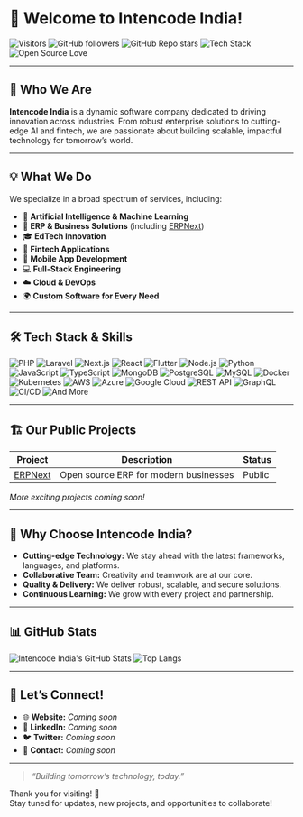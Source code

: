 # 👋 Welcome to Intencode India!

![Visitors](https://komarev.com/ghpvc/?username=intencodeindia&style=for-the-badge)
![GitHub followers](https://img.shields.io/github/followers/intencodeindia?style=for-the-badge)
![GitHub Repo stars](https://img.shields.io/github/stars/intencodeindia/ERPnext?style=for-the-badge)
![Tech Stack](https://img.shields.io/badge/Built%20With-Python%2C%20PHP%2C%20JavaScript%2C%20TypeScript%2C%20Dart-blueviolet?style=for-the-badge)
![Open Source Love](https://img.shields.io/badge/Open%20Source-%E2%9D%A4-red?style=for-the-badge)

---

## 🚀 Who We Are
**Intencode India** is a dynamic software company dedicated to driving innovation across industries. From robust enterprise solutions to cutting-edge AI and fintech, we are passionate about building scalable, impactful technology for tomorrow’s world.

---

## 💡 What We Do
We specialize in a broad spectrum of services, including:

- 🤖 **Artificial Intelligence & Machine Learning**
- 🏢 **ERP & Business Solutions** (including [ERPNext](https://github.com/intencodeindia/ERPnext))
- 🎓 **EdTech Innovation**
- 💸 **Fintech Applications**
- 📱 **Mobile App Development**
- 💻 **Full-Stack Engineering**
- ☁️ **Cloud & DevOps**
- 🌍 **Custom Software for Every Need**

---

## 🛠️ Tech Stack & Skills

![PHP](https://img.shields.io/badge/PHP-777BB4?style=flat-square&logo=php&logoColor=white)
![Laravel](https://img.shields.io/badge/Laravel-E74430?style=flat-square&logo=laravel&logoColor=white)
![Next.js](https://img.shields.io/badge/Next.js-000000?style=flat-square&logo=nextdotjs&logoColor=white)
![React](https://img.shields.io/badge/React-61DAFB?style=flat-square&logo=react&logoColor=black)
![Flutter](https://img.shields.io/badge/Flutter-02569B?style=flat-square&logo=flutter&logoColor=white)
![Node.js](https://img.shields.io/badge/Node.js-339933?style=flat-square&logo=nodedotjs&logoColor=white)
![Python](https://img.shields.io/badge/Python-3776AB?style=flat-square&logo=python&logoColor=white)
![JavaScript](https://img.shields.io/badge/JavaScript-F7DF1E?style=flat-square&logo=javascript&logoColor=black)
![TypeScript](https://img.shields.io/badge/TypeScript-3178C6?style=flat-square&logo=typescript&logoColor=white)
![MongoDB](https://img.shields.io/badge/MongoDB-47A248?style=flat-square&logo=mongodb&logoColor=white)
![PostgreSQL](https://img.shields.io/badge/PostgreSQL-4169E1?style=flat-square&logo=postgresql&logoColor=white)
![MySQL](https://img.shields.io/badge/MySQL-4479A1?style=flat-square&logo=mysql&logoColor=white)
![Docker](https://img.shields.io/badge/Docker-2496ED?style=flat-square&logo=docker&logoColor=white)
![Kubernetes](https://img.shields.io/badge/Kubernetes-326CE5?style=flat-square&logo=kubernetes&logoColor=white)
![AWS](https://img.shields.io/badge/AWS-232F3E?style=flat-square&logo=amazon-aws&logoColor=white)
![Azure](https://img.shields.io/badge/Azure-0078D4?style=flat-square&logo=microsoft-azure&logoColor=white)
![Google Cloud](https://img.shields.io/badge/Google%20Cloud-4285F4?style=flat-square&logo=googlecloud&logoColor=white)
![REST API](https://img.shields.io/badge/REST%20API-FF6F00?style=flat-square)
![GraphQL](https://img.shields.io/badge/GraphQL-E10098?style=flat-square&logo=graphql&logoColor=white)
![CI/CD](https://img.shields.io/badge/CI%2FCD-20BEFF?style=flat-square&logo=github-actions&logoColor=white)
![And More](https://img.shields.io/badge/and%20many%20more-555555?style=flat-square)

---

## 🏗️ Our Public Projects

| Project    | Description                                      | Status    |
|------------|--------------------------------------------------|-----------|
| [ERPNext](https://github.com/intencodeindia/ERPnext)  | Open source ERP for modern businesses            | Public    |

*More exciting projects coming soon!*

---

## 🌟 Why Choose Intencode India?
- **Cutting-edge Technology:** We stay ahead with the latest frameworks, languages, and platforms.
- **Collaborative Team:** Creativity and teamwork are at our core.
- **Quality & Delivery:** We deliver robust, scalable, and secure solutions.
- **Continuous Learning:** We grow with every project and partnership.

---

## 📊 GitHub Stats

![Intencode India's GitHub Stats](https://github-readme-stats.vercel.app/api?username=intencodeindia&show_icons=true&theme=default)
![Top Langs](https://github-readme-stats.vercel.app/api/top-langs/?username=intencodeindia&layout=compact&theme=default)

---

## 🤝 Let’s Connect!

- 🌐 **Website:** _Coming soon_
- 💼 **LinkedIn:** _Coming soon_
- 🐦 **Twitter:** _Coming soon_
- 📧 **Contact:** _Coming soon_

---

> _“Building tomorrow’s technology, today.”_

Thank you for visiting! 🌟  
Stay tuned for updates, new projects, and opportunities to collaborate!
